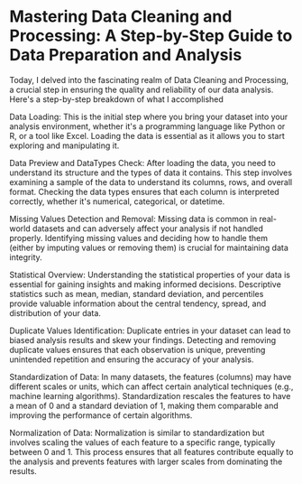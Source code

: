 
# Mastering Data Cleaning and Processing: A Step-by-Step Guide to Data Preparation and Analysis

Today, I delved into the fascinating realm of Data Cleaning and Processing, a crucial step in ensuring the quality and reliability of our data analysis. Here's a step-by-step breakdown of what I accomplished

Data Loading: This is the initial step where you bring your dataset into your analysis environment, whether it's a programming language like Python or R, or a tool like Excel. Loading the data is essential as it allows you to start exploring and manipulating it.

Data Preview and DataTypes Check: After loading the data, you need to understand its structure and the types of data it contains. This step involves examining a sample of the data to understand its columns, rows, and overall format. Checking the data types ensures that each column is interpreted correctly, whether it's numerical, categorical, or datetime.

Missing Values Detection and Removal: Missing data is common in real-world datasets and can adversely affect your analysis if not handled properly. Identifying missing values and deciding how to handle them (either by imputing values or removing them) is crucial for maintaining data integrity.

Statistical Overview: Understanding the statistical properties of your data is essential for gaining insights and making informed decisions. Descriptive statistics such as mean, median, standard deviation, and percentiles provide valuable information about the central tendency, spread, and distribution of your data.

Duplicate Values Identification: Duplicate entries in your dataset can lead to biased analysis results and skew your findings. Detecting and removing duplicate values ensures that each observation is unique, preventing unintended repetition and ensuring the accuracy of your analysis.

Standardization of Data: In many datasets, the features (columns) may have different scales or units, which can affect certain analytical techniques (e.g., machine learning algorithms). Standardization rescales the features to have a mean of 0 and a standard deviation of 1, making them comparable and improving the performance of certain algorithms.

Normalization of Data: Normalization is similar to standardization but involves scaling the values of each feature to a specific range, typically between 0 and 1. This process ensures that all features contribute equally to the analysis and prevents features with larger scales from dominating the results.

